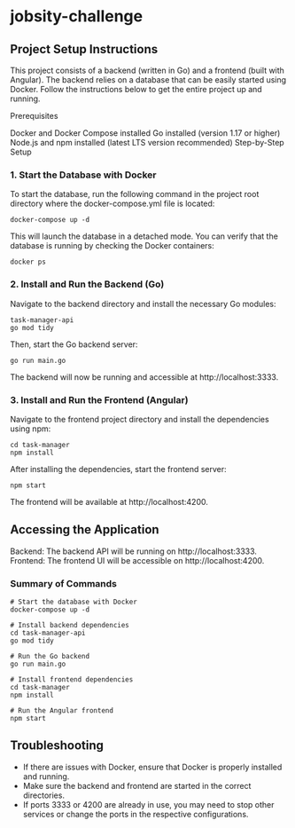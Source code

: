 # jobsity-challenge

## Project Setup Instructions

This project consists of a backend (written in Go) and a frontend (built with Angular). The backend relies on a database that can be easily started using Docker. Follow the instructions below to get the entire project up and running.

Prerequisites

Docker and Docker Compose installed
Go installed (version 1.17 or higher)
Node.js and npm installed (latest LTS version recommended)
Step-by-Step Setup

### 1. Start the Database with Docker
To start the database, run the following command in the project root directory where the docker-compose.yml file is located:

```
docker-compose up -d
```

This will launch the database in a detached mode. You can verify that the database is running by checking the Docker containers:

```
docker ps
```

### 2. Install and Run the Backend (Go)
Navigate to the backend directory and install the necessary Go modules:

```
task-manager-api
go mod tidy
```

Then, start the Go backend server:

```
go run main.go
```

The backend will now be running and accessible at http://localhost:3333.


### 3. Install and Run the Frontend (Angular)
Navigate to the frontend project directory and install the dependencies using npm:

```
cd task-manager
npm install
```

After installing the dependencies, start the frontend server:

```
npm start
```

The frontend will be available at http://localhost:4200.

## Accessing the Application

Backend: The backend API will be running on http://localhost:3333.
Frontend: The frontend UI will be accessible on http://localhost:4200.

### Summary of Commands
```
# Start the database with Docker
docker-compose up -d

# Install backend dependencies
cd task-manager-api
go mod tidy

# Run the Go backend
go run main.go

# Install frontend dependencies
cd task-manager
npm install

# Run the Angular frontend
npm start
```

## Troubleshooting

- If there are issues with Docker, ensure that Docker is properly installed and running.
- Make sure the backend and frontend are started in the correct directories.
- If ports 3333 or 4200 are already in use, you may need to stop other services or change the ports in the respective configurations.